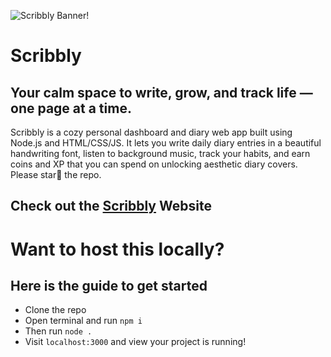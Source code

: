 ![Scribbly Banner!](https://hc-cdn.hel1.your-objectstorage.com/s/v3/306b06e60351e6e3bc45b7f71d87091d0c626ee1_20250420_1926_scribbly__calm_writing_space_simple_compose_01js9qp1q8exfr0b32etq8rtjm.png)
# Scribbly
## Your calm space to write, grow, and track life — one page at a time.
Scribbly is a cozy personal dashboard and diary web app built using Node.js and HTML/CSS/JS. It lets you write daily diary entries in a beautiful handwriting font, listen to background music, track your habits, and earn coins and XP that you can spend on unlocking aesthetic diary covers.
Please star🌟 the repo.

Check out the [Scribbly](https://scribbly.is-open-source.org/) Website
---
# Want to host this locally?
## Here is the guide to get started
- Clone the repo
- Open terminal and run `npm i`
- Then run `node .`
- Visit `localhost:3000` and view your project is running!
